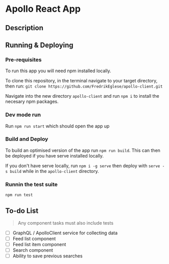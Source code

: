 # Apollo React App

## Description

## Running & Deploying

### Pre-requisites

To run this app you will need npm installed locally.

To clone this repository, in the terminal navigate to your target directory, then run:
`git clone https://github.com/FredrikEglese/apollo-client.git`

Navigate into the new directory `apollo-client` and run `npm i` to install the necesary npm packages.

### Dev mode run

Run `npm run start` which should open the app up

### Build and Deploy

To build an optimised version of the app run `npm run build`. This can then be deployed if you have serve installed locally.

If you don't have serve locally, run `npm i -g serve` then deploy with `serve -s build` while in the `apollo-client` directory.

### Runnin the test suite

`npm run test`

## To-do List

> Any component tasks must also include tests

- [ ] GraphQL / ApolloClient service for collecting data
- [ ] Feed list component
- [ ] Feed list item component
- [ ] Search component
- [ ] Ability to save previous searches
